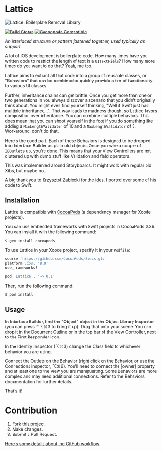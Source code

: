 # Lattice

![Lattice: Boilerplate Removal Library](http://tallwave.github.io/Lattice/assets/Lattice.png)

[![Build Status](https://travis-ci.org/Tallwave/Lattice.svg)](https://travis-ci.org/Tallwave/Lattice)
[![Cocoapods Compatible](https://img.shields.io/cocoapods/v/Lattice.svg)](https://img.shields.io/cocoapods/v/Lattice.svg)


*An interlaced structure or pattern fastened together, used typically as support.*

A lot of iOS development is boilerplate code. How many times have you written code to restrict the length of text in a `UITextField`? How many more times do you want to do that? Yeah, me too.

Lattice aims to extract all that code into a group of reusable classes, or "Behaviors" that can be combined to quickly provide a ton of functionality to various UI classes.

Further, inheritance chains can get brittle. Once you get more than one or two generations in you always discover a scenario that you didn't originally think about. You might even find yourself thinking, "Well if Swift just had multiple inheritance...". That way leads to madness though, so Lattice favors composition over inheritance. You can combine multiple behaviors. This does mean that you can shoot yourself in the foot if you do something like adding a `MinLengthValidator` of 10 and a `MaxLengthValidator` of 5. Workaround: don't do that.

Here's the good part. Each of these Behaviors is designed to be dropped into Interface Builder as plain old objects. Once you wire a couple of `IBOutlet`s up, you're done. This means that your View Controllers are not cluttered up with dumb stuff like Validation and field operators. 

This was implemented around Storyboards. It might work with regular old Xibs, but maybe not.

A big thank you to [Krzysztof Zabłocki](http://www.objc.io/issues/13-architecture/behaviors/) for the idea. I ported over some of his code to Swift.

## Installation
Lattice is compatible with [CocoaPods](http://cocoapods.org) (a dependency manager for Xcode projects).

You can use embedded frameworks with Swift projects in CocoaPods 0.36. You can install it with the following command:

```bash
$ gem install cocoapods
```

To use Lattice in your Xcode project, specify it in your `Podfile`:

```ruby
source 'https://github.com/CocoaPods/Specs.git'
platform :ios, '8.0'
use_frameworks!

pod 'Lattice', '~> 0.1'
```

Then, run the following command:

```bash
$ pod install
```

## Usage
In Interface Builder, find the "Object" object in the Object Library Inspector (you can press ⌃⌥⌘3 to bring it up). Drag that onto your scene. You can drop it in the Document Outline or in the top bar of the View Controller, next to the First Responder icon.

In the Identity Inspector (⌥⌘3) change the Class field to whichever behavior you are using.

Connect the Outlets on the Behavior (right click on the Behavior, or use the Connections inspector, ⌥⌘6). You'll need to connect the [owner] property and at least one to the view you are manipulating. Some Behaviors are more complex and may need additional connections. Refer to the Behaviors documentation for further details.

That's it! 

# Contribution
1. Fork this project.
2. Make changes.
3. Submit a Pull Request.

[Here's some details about the GitHub workflow](http://blog.swilliams.me/words/2015/06/30/basic-github-workflow-for-collaboration/).
